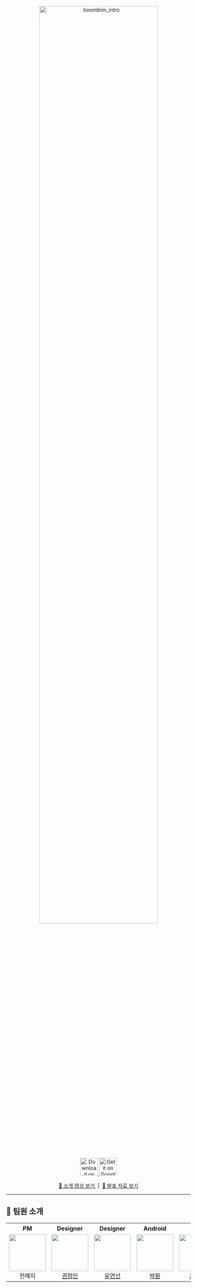 <p align="center">
  <img src="https://github.com/user-attachments/assets/cfa4352a-56ad-4a1c-878e-bec3cfc67691" alt="boombim_intro" width="80%"/>
</p>

<p align="center">
  <a href="https://apps.apple.com/kr/app/%EB%B6%90%EB%B9%94-boombim/id6751637320">
    <img src="https://github.com/user-attachments/assets/8c800880-a962-40ac-b888-2a5b16d49216" alt="Download on the App Store" height="48"/>
  </a>
  <a href="https://play.google.com/store/apps/details?id=com.boombim.android">
    <img src="https://upload.wikimedia.org/wikipedia/commons/7/78/Google_Play_Store_badge_EN.svg" alt="Get it on Google Play" height="48"/>
  </a>
</p>

<p align="center">
  <a href="https://youtu.be/w5uTfMZGBLo">
    🎥 소개 영상 보기
  </a>
  &nbsp;|&nbsp;
  <a href="https://drive.google.com/file/d/1C9wxnceQVPfFU2ESWeuTRzzUPclMVxLH/view?usp=sharing">
    📑 발표 자료 보기
  </a>
</p>

---

## 👥 팀원 소개

<p align="center">

<table>
  <tr>
    <th>PM</th>
    <th>Designer</th>
    <th>Designer</th>
    <th>Android</th>
    <th>iOS</th>
    <th>Backend</th>
    <th>Backend</th>
  </tr>
  <tr align="center">
    <td><img src="https://avatars.githubusercontent.com/u/156976285?v=4" width="100"/><br/>전예지</td>
    <td><a href="https://github.com/jeonginie"><img src="https://avatars.githubusercontent.com/u/156976285?v=4" width="100"/><br/>권정인</a></td>
    <td><a href="https://github.com/dustjs113"><img src="https://avatars.githubusercontent.com/u/89765839?v=4" width="100"/><br/>유연선</a></td>
    <td><a href="https://github.com/park-hwaan"><img src="https://github.com/user-attachments/assets/e9a4d7f1-36df-45ae-90a2-289ea9659116" width="100"/><br/>박환</a></td>
    <td><a href="https://github.com/zerohyeon94"><img src="https://github.com/user-attachments/assets/7aa4135e-8e11-4456-b7ad-728ecc4957e9" width="100"/><br/>조영현</a></td>
    <td><a href="https://github.com/KOKEONHO"><img src="https://github.com/user-attachments/assets/dfbe5b88-a8ec-4a41-a1ad-357673fc3e56" width="100"/><br/>고건호</a></td>
    <td><a href="https://github.com/chltmdgh522"><img src="https://github.com/user-attachments/assets/3fc0ce8f-5a33-47f0-af04-66e1ec48a4e4" width="100"/><br/>최승호</a></td>
  </tr>
</table>

</p>
